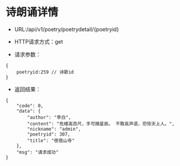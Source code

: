 # 诗朗诵详情

- URL:/api/v1/poetry/poetrydetail/{poetryid}

- HTTP请求方式：get
   
- 请求参数：
 
```
{
    poetryid:259 // 诗歌id
}
```

- 返回结果：

```
{
    "code": 0,
    "data": {
        "author": "李白",
        "content": "危楼高百尺，手可摘星辰。 不敢高声语，恐惊天上人。",
        "nickname": "admin",
        "poetryid": 307,
        "title": "夜宿山寺"
    },
    "msg": "请求成功"
}

```

